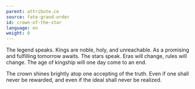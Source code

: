 ```yaml
---
parent: attribute.ce
source: fate-grand-order
id: crown-of-the-star
language: en
weight: 0
---
```


The legend speaks.
Kings are noble, holy, and unreachable.
As a promising and fulfilling tomorrow awaits.
The stars speak.
Eras will change, rules will change.
The age of kingship will one day come to an end.

The crown shines brightly atop one accepting of the truth.
Even if one shall never be rewarded, and even if the ideal shall never be realized.
